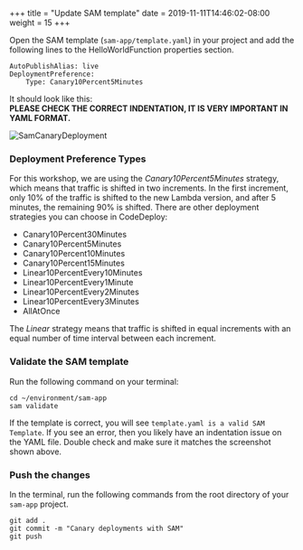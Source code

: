 +++
title = "Update SAM template"
date = 2019-11-11T14:46:02-08:00
weight = 15
+++

Open the SAM template (`sam-app/template.yaml`) in your project and add the following lines to the HelloWorldFunction properties section. 

```
AutoPublishAlias: live
DeploymentPreference:
    Type: Canary10Percent5Minutes
```

It should look like this:  
**PLEASE CHECK THE CORRECT INDENTATION, IT IS VERY IMPORTANT IN YAML FORMAT.**

![SamCanaryDeployment](/images/java/chapter5/sam/canary-sam.png)

### Deployment Preference Types

For this workshop, we are using the _Canary10Percent5Minutes_ strategy, which means that traffic is shifted in two increments. In the first increment, only 10% of the traffic is shifted to the new Lambda version, and after 5 minutes, the remaining 90% is shifted. There are other deployment strategies you can choose in CodeDeploy:

- Canary10Percent30Minutes
- Canary10Percent5Minutes
- Canary10Percent10Minutes
- Canary10Percent15Minutes
- Linear10PercentEvery10Minutes
- Linear10PercentEvery1Minute
- Linear10PercentEvery2Minutes
- Linear10PercentEvery3Minutes
- AllAtOnce

The _Linear_ strategy means that traffic is shifted in equal increments with an equal number of time interval between each increment.

### Validate the SAM template
Run the following command on your terminal: 

```
cd ~/environment/sam-app
sam validate
```

If the template is correct, you will see `template.yaml is a valid SAM Template`. If you see an error, then you likely have an indentation issue on the YAML file. Double check and make sure it matches the screenshot shown above.

### Push the changes

In the terminal, run the following commands from the root directory of your `sam-app` project.

```
git add .
git commit -m "Canary deployments with SAM"
git push
```